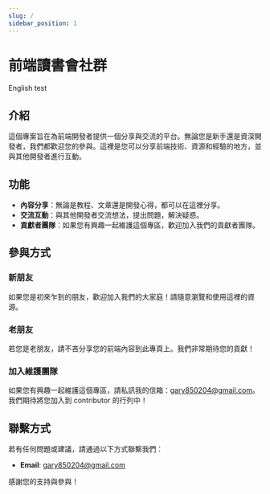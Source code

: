 ```yaml
---
slug: /
sidebar_position: 1
---
```


# 前端讀書會社群

English test

## 介紹

這個專案旨在為前端開發者提供一個分享與交流的平台。無論您是新手還是資深開發者，我們都歡迎您的參與。這裡是您可以分享前端技術、資源和經驗的地方，並與其他開發者進行互動。

## 功能

- **內容分享**：無論是教程、文章還是開發心得，都可以在這裡分享。
- **交流互動**：與其他開發者交流想法，提出問題，解決疑惑。
- **貢獻者團隊**：如果您有興趣一起維護這個專區，歡迎加入我們的貢獻者團隊。

## 參與方式

### 新朋友

如果您是初來乍到的朋友，歡迎加入我們的大家庭！請隨意瀏覽和使用這裡的資源。

### 老朋友

若您是老朋友，請不吝分享您的前端內容到此專頁上。我們非常期待您的貢獻！

### 加入維護團隊

如果您有興趣一起維護這個專區，請私訊我的信箱：gary850204@gmail.com。我們期待將您加入到 contributor 的行列中！

## 聯繫方式

若有任何問題或建議，請通過以下方式聯繫我們：

- **Email**: gary850204@gmail.com

感謝您的支持與參與！


